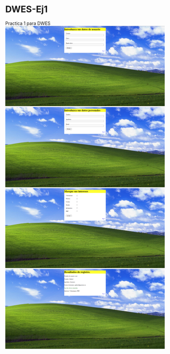 # DWES-Ej1
 Practica 1 para DWES
![Alt text](images/indexScreenshot.PNG?raw=true "Screenshot 1")
![Alt text](images/pag2Screenshot.PNG?raw=true "Screenshot 2")
![Alt text](images/pag3Screenshot.PNG?raw=true "Screenshot 3")
![Alt text](images/pag4Screenshot.PNG?raw=true "Screenshot 4")
